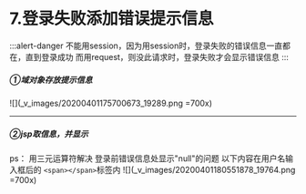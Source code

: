 # 7.登录失败添加错误提示信息
:::alert-danger
不能用session，因为用session时，登录失败的错误信息一直都在，直到登录成功
而用request，则没此请求时，登录失败才会显示错误信息
:::

##### ①域对象存放提示信息
![](_v_images/20200401175700673_19289.png =700x)
***
##### ②jsp取信息，并显示
ps： 用三元运算符解决 登录前错误信息处显示"null"的问题
以下内容在用户名输入框后的 `<span></span>`标签内
![](_v_images/20200401180551878_19764.png =700x)

